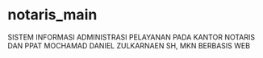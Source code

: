# notaris_main
SISTEM INFORMASI ADMINISTRASI PELAYANAN PADA KANTOR NOTARIS DAN PPAT MOCHAMAD DANIEL ZULKARNAEN SH, MKN BERBASIS WEB
